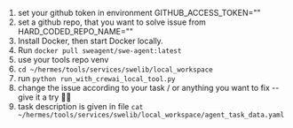1. set your github token in environment 
    GITHUB_ACCESS_TOKEN=""
2. set a github repo, that you want to solve issue from 
    HARD_CODED_REPO_NAME=""
3. Install Docker, then start Docker locally.
4. Run `docker pull sweagent/swe-agent:latest`
5. use your tools repo venv 
6. `cd ~/hermes/tools/services/swelib/local_workspace`
7. run `python run_with_crewai_local_tool.py`
8. change the issue according to your task / or anything you want to fix -- give it a try 🚀🚀
9. task description is given in file `cat ~/hermes/tools/services/swelib/local_workspace/agent_task_data.yaml`
